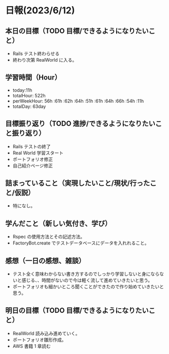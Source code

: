 # 日報(2023/6/12)

## 本日の目標（TODO 目標/できるようになりたいこと）

- Rails テスト終わらせる
- 終わり次第 RealWorld に入る。

## 学習時間（Hour）

- today:11h
- totalHour: 522h
- perWeekHour: 56h :61h :62h :64h :51h :61h :64h :66h :54h :11h
- totalDay: 63day

## 目標振り返り（TODO 進捗/できるようになりたいこと振り返り）

- Rails テストの終了
- Real World 学習スタート
- ポートフォリオ修正
- 自己紹介ページ修正

## 詰まっていること（実現したいこと/現状/行ったこと/仮説）

- 特になし。

## 学んだこと（新しい気付き、学び）

- Rspec の使用方法とその記述方法。
- FactoryBot.create でテストデータベースにデータを入れれること。

## 感想（一日の感想、雑談）

- テスト全く意味わからない書き方するのでしっかり学習しないと身にならないと感じる、、時間がないので今は軽く流して進めていきたいと思う。
- ポートフォリオも細かいところ聞くことができたので作り始めていきたいと思う。

## 明日の目標（TODO 目標/できるようになりたいこと）

- RealWorld 読み込み進めていく。
- ポートフォリオ雛形作成。
- AWS 書籍 1 章読む
